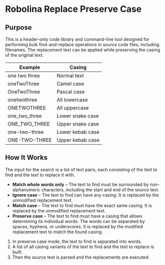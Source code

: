 # Robolina Replace Preserve Case

## Purpose

This is a header-only code library and command-line tool designed for performing 
bulk find-and-replace operations in source code files, including filenames. The 
replacement text can be applied while preserving the casing of the original text.

| Example        | Casing            |
|--------------- |------------------|
| one two three  | Normal text      |
| oneTwoThree    | Camel case       |
| OneTwoThree    | Pascal case      |
| onetwothree    | All lowercase    |
| ONETWOTHREE    | All uppercase    |
| one_two_three  | Lower snake case |
| ONE_TWO_THREE  | Upper snake case |
| one-two-three  | Lower kebab case |
| ONE-TWO-THREE  | Upper kebab case |

## How It Works

The input for the search is a list of text pairs, each consisting of the text to 
find and the text to replace it with.

* **Match whole words only** – The text to find must be surrounded by 
  non-alphanumeric characters, including the start and end of the source text.
* **Ignore case** – The text to find can have any casing. It is replaced by the 
  unmodified replacement text.
* **Match case** – The text to find must have the exact same casing. It is 
  replaced by the unmodified replacement text.
* **Preserve case** – The text to find must have a casing that allows determining 
  its individual words. The words can be separated by spaces, hyphens, or 
  underscores. It is replaced by the modified replacement text to match the found 
  casing.

1. In preserve case mode, the text to find is separated into words.
2. A list of all casing variants of the text to find and the text to replace is 
   built.
3. Then the source text is parsed and the replacements are executed.
